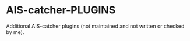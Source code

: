 # AIS-catcher-PLUGINS

Additional AIS-catcher plugins (not maintained and not written or checked by me).
